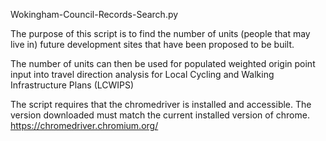 Wokingham-Council-Records-Search.py

The purpose of this script is to find the number of units (people that may live in) future development sites that have been proposed to be built. 

The number of units can then be used for populated weighted origin point input into travel direction analysis for Local Cycling and Walking Infrastructure Plans (LCWIPS) 

The script requires that the chromedriver is installed and accessible. The version downloaded must match the current installed version of chrome.  https://chromedriver.chromium.org/
